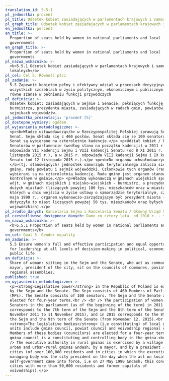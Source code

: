 ```yaml
---
translation_id: 5-5-1
pl_jednostka: procent
pl_title: Odsetek kobiet zasiadających w parlamentach krajowych i samorządach lokalnych
pl_graph_title: Odsetek kobiet zasiadających w parlamentach krajowych i samorządach lokalnych
en_jednostka: percent
en_title: >-
  Proportion of seats held by women in national parliaments and local
  governments
en_graph_title: >-
  Proportion of seats held by women in national parliaments and local
  governments
pl_nazwa_wskaznika: >-
  <b>5.5.1 Odsetek kobiet zasiadających w parlamentach krajowych i samorządach
  lokalnych</b>
pl_cel: Cel 5. Równość płci
pl_zadanie: >-
  5.5 Zapewnić kobietom pełny i efektywny udział w procesach decyzyjnych na
  wszystkich szczeblach w życiu politycznym, ekonomicznym i publicznym oraz
  równe szanse w pełnieniu funkcji przywódczych
pl_definicja: >-
  Odsetek kobiet: zasiadających w Sejmie i Senacie, pełniących funkcję wójta,
  burmistrza, prezydenta miasta, zasiadających w radach gmin, powiatów,
  sejmikach województw.
pl_jednostka_prezentacji: 'procent [%]'
pl_dostepne_wymiary: ogółem
pl_wyjasnienia_metodologiczne: >-
  <p><b>Władzę ustawodawczą</b> w Rzeczypospolitej Polskiej sprawują Sejm i
  Senat. Sejm składa się z 460 posłów. Senat składa się ze 100 senatorów. Sejm i
  Senat są wybierane na czteroletnie kadencje.</p> <p>Udział kobiet / Posłów /
  Senatorów w parlamencie (według stanu na początku kadencji) w 2011 r.
  odpowiada VII kadencji Sejmu i VIII kadencji Senatu (od 8 XI 2011 r. do 11
  listopada 2015 r.), a w 2015 r. odpowiada VIII kadencji Sejmu i IX kadencji
  Senatu (od 12 listopada 2015 r.).</p> <p><b>Do organów uchwałodawczych
  </b>(tj. stanowiących) jednostek samorządu terytorialnego zalicza się radę
  gminy, radę powiatu i sejmik wojewódzki. Członkowie tych organów (radni)
  wybierani są na czteroletnią kadencję. Rada gminy jest organem stanowiącym i
  kontrolnym w gminie.</p> <p>Władzę wykonawczą w gminach wiejskich sprawuje
  wójt, w gminach miejskich i miejsko-wiejskich - burmistrz, a prezydent - w
  dużych miastach (liczących powyżej 100 tys. mieszkańców oraz w miastach, w
  których w dniu wejścia w życie ustawy o samorządzie terytorialnym, czyli 27
  maja 1990 r., organem wykonawczo-zarządzającym był prezydent miasta -
  dotyczyło to miast liczących powyżej 50 tys. mieszkańców oraz byłych miast
  wojewódzkich).</p>
pl_zrodlo_danych: Kancelaria Sejmu i Kancelaria Senatu / Główny Urząd Statystyczny
pl_czestotliwosc_dostępnosc_danych: Dane co cztery lata  od 2010 r. - samorządy lokalne  od 2011 r. - parlament.
en_nazwa_wskaznika: >-
  <b>5.5.1 Proportion of seats held by women in national parliaments and local
  governments</b>
en_cel: Goal 5. Gender equality
en_zadanie: >-
  5.5 Ensure women’s full and effective participation and equal opportunities
  for leadership at all levels of decision-making in political, economic and
  public life
en_definicja: >-
  Share of woman: sitting in the Sejm and the Senate, who act as commune head,
  mayor, president of the city, sit on the councils of communes, poviats,
  regional assemblies.
published: true
en_wyjasnienia_metodologiczne: >-
  <p><strong>Legislative power</strong> in the Republic of Poland is exercised
  by the Sejm and the Senate. The Sejm consists of 460 Members of Parliament
  (MPs). The Senate consists of 100 senators. The Sejm and the Senate are
  elected for four-year terms.<br /> <br /> The participation of women / MPs /
  Senators in the parliament (as of the beginning of the term) in 2011
  corresponds to the 7th term of the Sejm and the 8th term of the Senate (from 8
  November 2011 to 11 November 2015), and in 2015 corresponds to the 8th term of
  the Sejm and the 9th term of the Senate (from November 12, 2015).<br /> <br />
  <strong>The legislative bodies</strong> (i.e constituting) of local government
  units include gmina council, powiat council and voivodship regional council.
  Members of these bodies (councilors) are elected for a four-year term. The
  gmina council is a constituting and controlling body in the gmina.<br /> <br
  /> The executive authority in rural gminas is exercised by a village mayor, in
  urban and urban-rural gminas &ndash; by a mayor, and by a president - in big
  cities (of over 100,000 residents and in cities in which the executive and
  managing body was the city president on the day when the act on local
  self-government came into force, i.e on 27 May 1990 &ndash; this concerned
  cities with more than 50,000 residents and former capitals of
  voivodships).</p>
---
```

